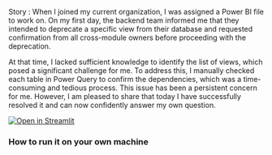 Story : When I joined my current organization, I was assigned a Power BI file to work on. On my first day, the backend team informed me that they intended to deprecate a specific view from their database and requested confirmation from all cross-module owners before proceeding with the deprecation.

At that time, I lacked sufficient knowledge to identify the list of views, which posed a significant challenge for me. To address this, I manually checked each table in Power Query to confirm the dependencies, which was a time-consuming and tedious process. This issue has been a persistent concern for me. However, I am pleased to share that today I have successfully resolved it and can now confidently answer my own question.

[![Open in Streamlit](https://static.streamlit.io/badges/streamlit_badge_black_white.svg)](https://wordsodhan.streamlit.app/)

### How to run it on your own machine

